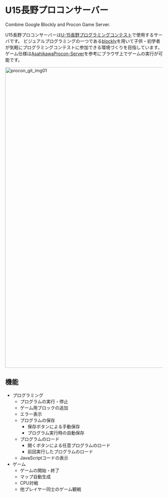 # U15長野プロコンサーバー
Combine Google Blockly and Procon Game Server.

U15長野プロコンサーバーは[U-15長野プログラミングコンテスト](https://www.nagano-cci.or.jp/u15procon/)で使用するサーバです。
ビジュアルプログラミングの一つである[blockly](https://github.com/google/blockly)を用いて子供・初学者が気軽にプログラミングコンテストに参加できる環境づくりを目指しています。
ゲーム仕様は[AsahikawaProcon-Server](https://github.com/hal1437/AsahikawaProcon-Server)を参考にブラウザ上でゲームの実行が可能です。

<img width="960" alt="procon_git_img01" src="https://user-images.githubusercontent.com/51484579/73644558-f6659280-46b8-11ea-956d-44511b02e9e1.png">

## 機能
- プログラミング
	- プログラムの実行・停止
	- ゲーム用ブロックの追加
	- エラー表示
	- プログラムの保存
		- 保存ボタンによる手動保存
		- プログラム実行時の自動保存
	- プログラムのロード
		- 開くボタンによる任意プログラムのロード
		- 前回実行したプログラムのロード
	- JavaScriptコードの表示
- ゲーム
    - ゲームの開始・終了
    - マップ自動生成
    - CPU対戦
    - 他プレイヤー同士のゲーム観戦

